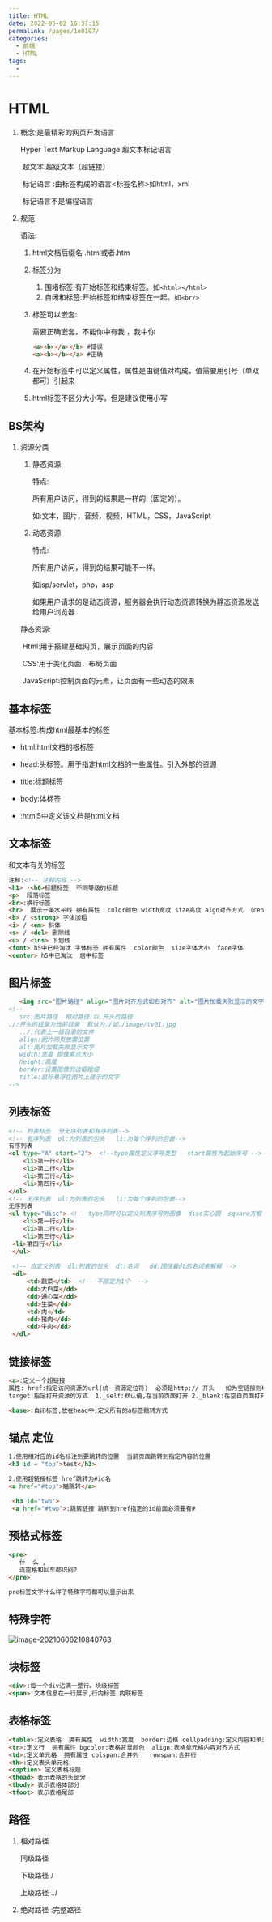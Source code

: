 ```yaml
---
title: HTML
date: 2022-05-02 16:37:15
permalink: /pages/1e0197/
categories:
  - 前端
  - HTML
tags:
  - 
---
```

# HTML

1. 概念:是最精彩的网页开发语言

   Hyper Text Markup Language 超文本标记语言

   ​	超文本:超级文本（超链接）

   ​	标记语言 :由标签构成的语言<标签名称>如html，xml

   ​	标记语言不是编程语言

2. 规范

   语法:

   1. html文档后缀名 .html或者.htm

   2. 标签分为

      1. 围堵标签:有开始标签和结束标签。如`<html></html>`
      2. 自闭和标签:开始标签和结束标签在一起。如`<br/>`

   3. 标签可以嵌套:

      需要正确嵌套，不能你中有我 ，我中你

      ```html
      <a><b></a></b> #错误
      <a><b></b></a> #正确
      ```

   4. 在开始标签中可以定义属性，属性是由键值对构成，值需要用引号（单双都可）引起来

   5. html标签不区分大小写，但是建议使用小写


## BS架构

1. 资源分类

   1. 静态资源

      特点:

      所有用户访问，得到的结果是一样的（固定的）。

      如:文本，图片，音频，视频，HTML，CSS，JavaScript

   2. 动态资源

      特点:

      所有用户访问，得到的结果可能不一样。

      如jsp/servlet，php，asp

      如果用户请求的是动态资源，服务器会执行动态资源转换为静态资源发送给用户浏览器

   静态资源:

   ​	Html:用于搭建基础网页，展示页面的内容

   ​	CSS:用于美化页面，布局页面

   ​	JavaScript:控制页面的元素，让页面有一些动态的效果



## 基本标签

   基本标签:构成html最基本的标签

   * html:html文档的根标签

   * head:头标签。用于指定html文档的一些属性。引入外部的资源

   * title:标题标签

   * body:体标签

   * <!DOCTYPE html>:html5中定义该文档是html文档

   ## 文本标签

和文本有关的标签

   ```html
   注释:<!-- 注释内容 --> 
   <h1> -<h6>标题标签  不同等级的标题
   <p>  段落标签
   <br>:换行标签
   <hr>  展示一条水平线 拥有属性  color颜色 width宽度 size高度 aign对齐方式 （center居中  left左对齐 right右对齐）
   <b> / <strong> 字体加粗
   <i> / <em> 斜体
   <s> / <del> 删除线
   <u> / <ins> 下划线
   <font> h5中已经淘汰 字体标签 拥有属性  color颜色  size字体大小  face字体  
   <center> h5中已淘汰  居中标签
   ```

   

## 图片标签

   ```html
      <img src="图片路径" align="图片对齐方式如右对齐" alt="图片加载失败显示的文字 widt="宽度像素大小" height="高度像素大小">
   <!--
      src:图片路径  相对路径:以.开头的路径
   ./:开头的目录为当前目录  默认为./如./image/tv01.jpg
      ../:代表上一级目录的文件
      align:图片网页放置位置
      alt:图片加载失败显示文字
      width:宽度 即像素点大小
      height:高度
      border:设置图像的边框粗细
      title:鼠标悬浮在图片上提示的文字
   -->
   ```

   ## 列表标签

   ```html
   <!-- 列表标签  分无序列表和有序列表-->
   <!-- 有序列表  ol:为列表的包头   li:为每个序列的包裹-->
   有序列表
   <ol type="A" start="2">  <!--type属性定义序号类型   start属性为起始序号 -->
       <li>第一行</li>
       <li>第二行</li>
       <li>第三行</li>
       <li>第四行</li>
   </ol>
   <!-- 无序列表  ul:为列表的包头   li:为每个序列的包裹-->
   无序列表
   <ul type="disc"> <!-- type同时可以定义列表序号的图像  disc实心圆  square方框  circle圆 -->
       <li>第一行</li>
       <li>第二行</li>
       <li>第三行</li>
    <li>第四行</li>
    </ul>
    
    <!-- 自定义列表  dl:列表的包头  dt:名词   dd:围绕着dt的名词来解释 -->
    <dl>
    	<td>蔬菜</td>  <!-- 不限定为1个  -->
    	<dd>大白菜</dd>
    	<dd>通心菜</dd>
    	<dd>生菜</dd>
    	<td>肉</td>
    	<dd>猪肉</dd>
    	<dd>牛肉</dd>
    </dl>
   ```

## 链接标签

   ```html
   <a>:定义一个超链接
   属性: href:指定访问资源的url(统一资源定位符)  必须是http:// 开头   如为空链接则填入 # 号即可
   target:指定打开资源的方式  1._self:默认值,在当前页面打开 2._blank:在空白页面打开
   
   <base>:自闭标签,放在head中,定义所有的a标签跳转方式
   
   ```

##  锚点 定位

   ````html
   1.使用相对应的id名标注到要跳转的位置  当前页面跳转到指定内容的位置
   <h3 id = "top">test</h3>
   
   2.使用超链接标签 href跳转为#id名
   <a href="#top">瞄跳转</a>
   
    <h3 id="two">
    <a href="#two">:跳转链接 跳转到href指定的id前面必须要有#
   ````

   

   ## 预格式标签

   ```html
   <pre>
      什  么 ,
      连空格和回车都识别?
   </pre>
   
   pre标签文字什么样子特殊字符都可以显示出来
   ```

   ## 特殊字符

   ![image-20210606210840763](https://cdn.jsdelivr.net/gh/Iekrwh/images/md-images/image-20210606210840763.png)

   ## 块标签

   

```html
<div>:每一个div沾满一整行。块级标签
<span>:文本信息在一行展示,行内标签 内联标签
```

## 表格标签

   ```html
   <table>:定义表格  拥有属性  width:宽度  border:边框 cellpadding:定义内容和单元格之间的距离.如果指定为0则单元格的线合为一条   cellspacing:定义单元格之间的距离.如果指定为0则单元格的线合为一   bgcolor:表格背景颜色  align:表格对齐方式(left左对齐,center居中对齐,right右对齐)  valigh:表格内容垂直内容对齐方式(beseline基线对齐,top上对齐,middle居中对齐,bottom下对齐)
   <tr>:定义行  拥有属性 bgcolor:表格背景颜色  align:表格单元格内容对齐方式  
   <td>:定义单元格  拥有属性 colspan:合并列   rowspan:合并行
   <th>:定义表头单元格
   <caption> 定义表格标题
   <thead> 表示表格的头部分
   <tbody> 表示表格体部分
   <tfoot> 表示表格尾部
   ```

## 路径

   1. 相对路径

      同级路径

      下级路径 /

      上级路径  ../

   2. 绝对路径 :完整路径


